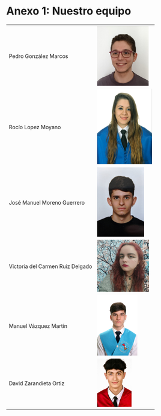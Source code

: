 # Anexo 1: Nuestro equipo

<table>
  <tr>
    <td>
      Pedro González Marcos
    </td>
    <td>
      <img src="images/pedro.jpg"  width="137" height="159" >
    </td>
  </tr>
  <tr>
    <td>
      Rocío Lopez Moyano
    </td>
    <td>
      <img src="images/rocio.jpg"  width="146" height="200">
    </td>
  </tr>
  <tr>
    <td>
      José Manuel Moreno Guerrero
    </td>
    <td>
      <img src="images/josema.jpg"  width="125" height="184" >
    </td>
  </tr>
  <tr>
    <td>
      Victoria del Carmen Ruiz Delgado
    </td>
    <td>
      <img src="images/victoria.jpg"  width="138" height="138" >
    </td>
  </tr>
  <tr>
    <td>
      Manuel Vázquez Martín
    </td>
    <td>
      <img src="images/manuel.jpg"  width="107" height="160" >
    </td>
  </tr>
  <tr>
    <td>
      David Zarandieta Ortiz
    </td>
    <td>
      <img src="images/david.jpg"  width="92" height="128" >
    </td>
  </tr>
</table>

